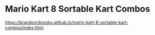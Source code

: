 # Mario Kart 8 Sortable Kart Combos
https://brandoncbrooks.github.io/mario-kart-8-sortable-kart-combos/index.html
